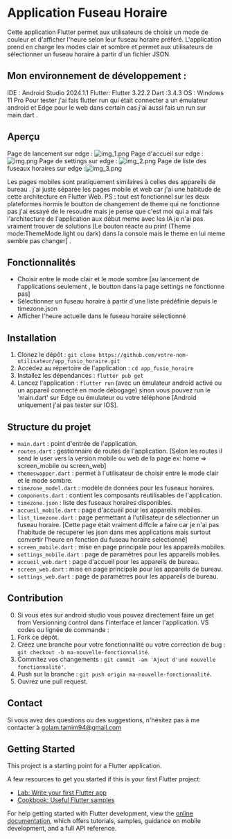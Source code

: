 
# Application Fuseau Horaire

Cette application Flutter permet aux utilisateurs de choisir un mode de couleur et d'afficher l'heure selon leur fuseau horaire préféré. L'application prend en charge les modes clair et sombre et permet aux utilisateurs de sélectionner un fuseau horaire à partir d'un fichier JSON.

## Mon environnement de développement :
IDE : Android Studio 2024.1.1
Flutter: Flutter 3.22.2
Dart :3.4.3
OS : Windows 11 Pro
Pour tester j'ai fais flutter run qui était connecter a un émulateur android et Edge pour le web dans certain cas j'ai aussi fais un run sur main.dart .

## Aperçu
Page de lancement sur edge : ![img_1.png](img_1.png)
Page d'accueil sur edge : ![img.png](img.png)
Page de settings sur edge : ![img_2.png](img_2.png)
Page de liste des fuseaux horaires sur edge :![img_3.png](img_3.png)

Les pages mobiles sont pratiquement  similaires à celles des appareils de bureau . j'ai juste séparée les pages mobile et web car j'ai une habitude de cette architecture en Flutter Web.
PS : tout est fonctionnel sur les deux plateformes hormis le boutton de changement de theme qui ne fonctionne pas j'ai essayé de le resoudre mais je pense  que c'est moi qui a mal fais l'architecture de l'application  aux début meme avec les IA je n'ai pas vraiment trouver de solutions [Le bouton réacte au print (Theme mode:ThemeMode.light ou dark) dans la console mais le theme en lui meme semble pas changer] .

## Fonctionnalités

- Choisir entre le mode clair et le mode sombre [au lancement de l'applications seulement , le boutton dans la  page settings ne fonctionne pas]
- Sélectionner un fuseau horaire à partir d'une liste prédéfinie depuis le timezone.json
- Afficher l'heure actuelle dans le fuseau horaire sélectionné

## Installation

1. Clonez le dépôt : `git clone https://github.com/votre-nom-utilisateur/app_fusio_horaire.git`
2. Accédez au répertoire de l'application : `cd app_fusio_horaire`
3. Installez les dépendances : `flutter pub get`
4. Lancez l'application : `flutter run` (avec un émulateur android activé ou un appareil connecté en mode débogage) sinon vous pouvez run le 'main.dart' sur Edge ou émulateur ou votre téléphone [Android uniquement j'ai pas tester sur IOS].

## Structure du projet

- `main.dart` : point d'entrée de l'application.
- `routes.dart` : gestionnaire de routes de l'application. [Selon les routes il send le user  vers la version mobile ou web de la page ex: home =>  screen_mobile ou screen_web]
- `themeswapper.dart` : permet à l'utilisateur de choisir entre le mode clair et le mode sombre.
- `timezone_model.dart` : modèle de données pour les fuseaux horaires.
- `components.dart` : contient les composants réutilisables de l'application.
- `timezone.json` : liste des fuseaux horaires disponibles.
- `accueil_mobile.dart` : page d'accueil pour les appareils mobiles.
- `list_timezone.dart` : page permettant à l'utilisateur de sélectionner un fuseau horaire. [Cette page était vraiment diffcile a faire car je n'ai pas l'habitude de recuperer les json dans mes applications mais surtout convertir l'heure en fonction du fuseau horaire selectionné]
- `screen_mobile.dart` : mise en page principale pour les appareils mobiles.
- `settings_mobile.dart` : page de paramètres pour les appareils mobiles.
- `accueil_web.dart` : page d'accueil pour les appareils de bureau.
- `screen_web.dart` : mise en page principale pour les appareils de bureau.
- `settings_web.dart` : page de paramètres pour les appareils de bureau.

## Contribution

0. Si vous etes sur android studio vous pouvez directement faire un get from Versionning control  dans l'interface et lancer l'application.
VS codes ou lignée de commande :
1. Fork ce dépôt.
2. Créez une branche pour votre fonctionnalité ou votre correction de bug : `git checkout -b ma-nouvelle-fonctionnalité`.
3. Commitez vos changements : `git commit -am 'Ajout d'une nouvelle fonctionnalité'`.
4. Push sur la branche : `git push origin ma-nouvelle-fonctionnalité`.
5. Ouvrez une pull request.



## Contact

Si vous avez des questions ou des suggestions, n'hésitez pas à me contacter à golam.tamim94@gmail.com

## Getting Started

This project is a starting point for a Flutter application.

A few resources to get you started if this is your first Flutter project:

- [Lab: Write your first Flutter app](https://docs.flutter.dev/get-started/codelab)
- [Cookbook: Useful Flutter samples](https://docs.flutter.dev/cookbook)

For help getting started with Flutter development, view the
[online documentation](https://docs.flutter.dev/), which offers tutorials,
samples, guidance on mobile development, and a full API reference.
